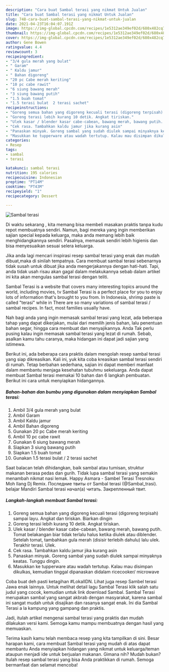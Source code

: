 ```yaml
---
description: "Cara buat Sambal terasi yang nikmat Untuk Jualan"
title: "Cara buat Sambal terasi yang nikmat Untuk Jualan"
slug: 748-cara-buat-sambal-terasi-yang-nikmat-untuk-jualan
date: 2021-04-23T16:04:07.191Z
image: https://img-global.cpcdn.com/recipes/1e5312ae349ef02d/680x482cq70/sambal-terasi-foto-resep-utama.jpg
thumbnail: https://img-global.cpcdn.com/recipes/1e5312ae349ef02d/680x482cq70/sambal-terasi-foto-resep-utama.jpg
cover: https://img-global.cpcdn.com/recipes/1e5312ae349ef02d/680x482cq70/sambal-terasi-foto-resep-utama.jpg
author: Gene Bowen
ratingvalue: 4.4
reviewcount: 3
recipeingredient:
- "3/4 gula merah yang bulat"
- " Garam"
- " Kaldu jamur"
- " Bahan digoreng"
- "20 pc Cabe merah keriting"
- "10 pc cabe rawit"
- "6 siung bawang merah"
- "3 siung bawang putih"
- "1.5 buah tomat"
- "1.5 terasi bulat  2 terasi sachet"
recipeinstructions:
- "Goreng semua bahan yang digoreng kecuali terasi (digoreng terpisah) sampai layu. Angkat dan tiriskan. Biarkan dingin"
- "Goreng terasi lebih kurang 10 detik. Angkat tiriskan."
- "Ulek kasar / blender kasar cabe-cabean, bawang merah, bawang putih. Tomat belakangan biar tidak terlalu halus ketika diulek atau diblender. Setelah tomat, tambahkan gula merah (disisir terlebih dahulu) lalu ulek. Terakhir terasi. Ulek."
- "Cek rasa. Tambahkan kaldu jamur jika kurang asin"
- "Panaskan minyak. Goreng sambal yang sudah diulek sampai minyaknya keatas. Tunggu dingin."
- "Masukkan ke tupperware atau wadah tertutup. Kalau mau disimpan dikulkas, kemudian tinggal dipanaskan didalam ricecooker/ microwave"
categories:
- Resep
tags:
- sambal
- terasi

katakunci: sambal terasi 
nutrition: 195 calories
recipecuisine: Indonesian
preptime: "PT14M"
cooktime: "PT43M"
recipeyield: "1"
recipecategory: Dessert

---
```



![Sambal terasi](https://img-global.cpcdn.com/recipes/1e5312ae349ef02d/680x482cq70/sambal-terasi-foto-resep-utama.jpg)

Di waktu  sekarang , kita memang bisa membeli masakan praktis tanpa kudu repot membuatnya sendiri. Namun, bagi mereka yang ingin memberikan sajian special kepada keluarga, maka anda memang lebih baik menghidangkannya sendiri. Pasalnya, memasak sendiri lebih higienis dan bisa menyesuaikan sesuai selera keluarga.

Jika anda lagi mencari inspirasi resep sambal terasi yang enak dan mudah dibuat,maka di sinilah tempatnya. Cara membuat sambal terasi  sebenarnya tidak susah untuk dibuat jika anda mengerjakannya dengan hati-hati. Tapi, anda tidak usah risau akan gagal dalam melakukannya 
sebab dalam artikel ini kita akan mengulas sambal terasi dengan teliti.  

Sambal Terasi is a website that covers many interesting topics around the world, including movies, tv Sambal Terasi is a perfect place for you to enjoy lots of information that&#39;s brought to you from. In Indonesia, shrimp paste is called &#34;terasi&#34; while in There are so many variations of sambal terasi / sambal recipes. In fact, most families usually have.

Nah bagi anda yang ingin memasak sambal terasi yang lezat, ada beberapa tahap yang dapat dikerjakan, mulai dari memilih jenis bahan, lalu penentuan bahan segar, hingga cara membuat dan menyajikannya. Anda Tak perlu pusing kalau ingin memasak sambal terasi yang lezat di rumah. Sebab, asalkan kamu  tahu caranya, maka hidangan ini dapat jadi sajian yang istimewa.

Berikut ini, ada beberapa cara praktis  dalam mengolah resep sambal terasi yang siap dikreasikan. Kali ini, yuk kita coba kreasikan sambal terasi sendiri di rumah. Tetap berbahan sederhana, sajian ini dapat memberi manfaat dalam membantu menjaga kesehatan tubuhmu sekeluarga. Anda dapat membuat Sambal terasi memakai 10 bahan dan 6 langkah pembuatan. Berikut ini cara untuk menyiapkan hidangannya.

<!--inarticleads1-->

##### Bahan-bahan dan bumbu yang digunakan dalam menyiapkan Sambal terasi:

1. Ambil 3/4 gula merah yang bulat
1. Ambil  Garam
1. Ambil  Kaldu jamur
1. Ambil  Bahan digoreng
1. Gunakan 20 pc Cabe merah keriting
1. Ambil 10 pc cabe rawit
1. Gunakan 6 siung bawang merah
1. Siapkan 3 siung bawang putih
1. Siapkan 1.5 buah tomat
1. Gunakan 1.5 terasi bulat / 2 terasi sachet


Saat balacan telah dihidangkan, baik sambal atau tumisan, struktur makanan berasa pedas dan gurih. Tidak lupa sambal terasi yang semakin menambah nikmat nasi lemak. Happy Asmara - Sambel Terasi Tresnoku Moh Ilang Dj Remix. Последние твиты от Sambal terasi (@Sambal_trasi). belajar Mandiri Sambal terasi начал(а) читать. Закрепленный твит. 

<!--inarticleads2-->

##### Langkah-langkah membuat Sambal terasi:

1. Goreng semua bahan yang digoreng kecuali terasi (digoreng terpisah) sampai layu. Angkat dan tiriskan. Biarkan dingin
1. Goreng terasi lebih kurang 10 detik. Angkat tiriskan.
1. Ulek kasar / blender kasar cabe-cabean, bawang merah, bawang putih. Tomat belakangan biar tidak terlalu halus ketika diulek atau diblender. Setelah tomat, tambahkan gula merah (disisir terlebih dahulu) lalu ulek. Terakhir terasi. Ulek.
1. Cek rasa. Tambahkan kaldu jamur jika kurang asin
1. Panaskan minyak. Goreng sambal yang sudah diulek sampai minyaknya keatas. Tunggu dingin.
1. Masukkan ke tupperware atau wadah tertutup. Kalau mau disimpan dikulkas, kemudian tinggal dipanaskan didalam ricecooker/ microwave


Coba buat deh pasti ketagihan #LokalIDN. Lihat juga resep Sambel terasi Jawa enak lainnya. Untuk melihat detail lagu Sambal Terasi klik salah satu judul yang cocok, kemudian untuk link download Sambal. Sambal Terasi merupakan sambal yang sangat akbrab dengan masyarakat, karena sambal ini sangat mudah untuk disajikan dan rasanya sangat enak. Ini dia Sambal Terasi a la kampung yang gampang dan praktis. 

Jadi, itulah artikel mengenai  sambal terasi  yang praktis dan mudah dilakukan versi kami. Semoga kamu mampu membuatnya dengan hasil yang memuaskan. 

Terima kasih kamu telah membaca resep yang kita tampilkan di sini. Besar harapan kami, cara membuat  Sambal terasi yang mudah di atas dapat membantu Anda menyiapkan hidangan yang nikmat untuk keluarga/teman ataupun menjadi ide untuk berjualan makanan. Gimana nih? Mudah bukan? Itulah resep sambal terasi yang bisa Anda praktikkan di rumah. Semoga bermanfaat dan selamat mencoba!

